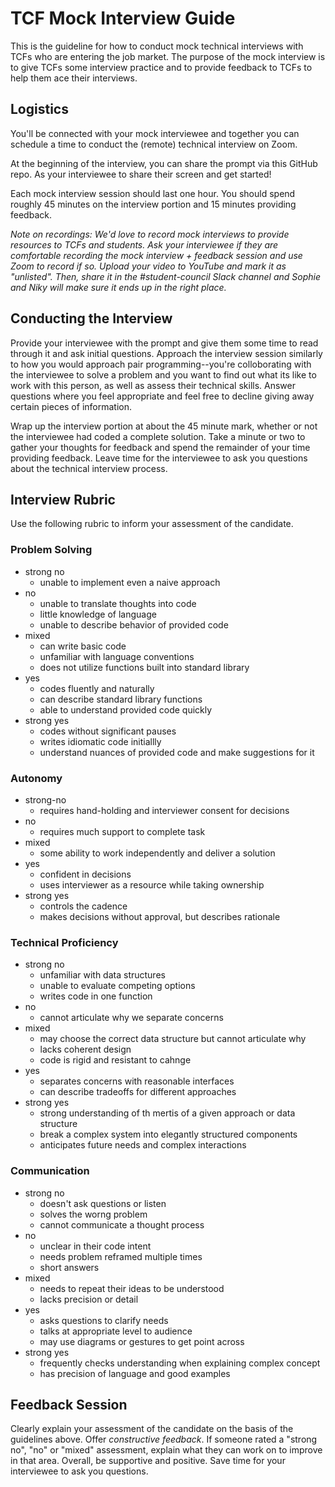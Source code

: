 # TCF Mock Interview Guide
This is the guideline for how to conduct mock technical interviews with TCFs who are entering the job market. The purpose of the mock interview is to give TCFs some interview practice and to provide feedback to TCFs to help them ace their interviews. 

## Logistics 

You'll be connected with your mock interviewee and together you can schedule a time to conduct the (remote) technical interview on Zoom. 

At the beginning of the interview, you can share the prompt via this GitHub repo. As your interviewee to share their screen and get started! 

Each mock interview session should last one hour. You should spend roughly 45 minutes on the interview portion and 15 minutes providing feedback. 

*Note on recordings: We'd love to record mock interviews to provide resources to TCFs and students. Ask your interviewee if they are comfortable recording the mock interview + feedback session and use Zoom to record if so. Upload your video to YouTube and mark it as "unlisted". Then, share it in the #student-council Slack channel and Sophie and Niky will make sure it ends up in the right place.*

## Conducting the Interview

Provide your interviewee with the prompt and give them some time to read through it and ask initial questions. Approach the interview session similarly to how you would approach pair programming--you're colloborating with the interviewee to solve a problem and you want to find out what its like to work with this person, as well as assess their technical skills. Answer questions where you feel appropriate and feel free to decline giving away certain pieces of information. 

Wrap up the interview portion at about the 45 minute mark, whether or not the interviewee had coded a complete solution. Take a minute or two to gather your thoughts for feedback and spend the remainder of your time providing feedback. Leave time for the interviewee to ask you questions about the technical interview process. 

## Interview Rubric

Use the following rubric to inform your assessment of the candidate. 

### Problem Solving
- strong no
  - unable to implement even a naive approach
- no
  - unable to translate thoughts into code
  - little knowledge of language
  - unable to describe behavior of provided code
- mixed
  - can write basic code 
  - unfamiliar with language conventions
  - does not utilize functions built into standard library
- yes
  - codes fluently and naturally
  - can describe standard library functions
  - able to understand provided code quickly
- strong yes
  - codes without significant pauses
  - writes idiomatic code initiallly
  - understand nuances of provided code and make suggestions for it
### Autonomy
- strong-no
  - requires hand-holding and interviewer consent for decisions
- no
  - requires much support to complete task
- mixed
  - some ability to work independently and deliver a solution
- yes
  - confident in decisions
  - uses interviewer as a resource while taking ownership
- strong yes
  - controls the cadence
  - makes decisions without approval, but describes rationale
### Technical Proficiency  
- strong no
  - unfamiliar with data structures
  - unable to evaluate competing options
  - writes code in one function
- no
  - cannot articulate why we separate concerns
- mixed
  - may choose the correct data structure but cannot articulate why
  - lacks coherent design
  - code is rigid and resistant to cahnge
- yes
  - separates concerns with reasonable interfaces
  - can describe tradeoffs for different approaches
- strong yes
  - strong understanding of th mertis of a given approach or data structure
  - break a complex system into elegantly structured components
  - anticipates future needs and complex interactions
### Communication
- strong no
  - doesn't ask questions or listen
  - solves the worng problem
  - cannot communicate a thought process
- no
  - unclear in their code intent
  - needs problem reframed multiple times
  - short answers
- mixed
  - needs to repeat their ideas to be understood
  - lacks precision or detail
- yes
  - asks questions to clarify needs
  - talks at appropriate level to audience
  - may use diagrams or gestures to get point across
- strong yes
  - frequently checks understanding when explaining complex concept
  - has precision of language and good examples
  
 ## Feedback Session
 
Clearly explain your assessment of the candidate on the basis of the guidelines above. Offer *constructive feedback*. If someone rated a "strong no", "no" or "mixed" assessment, explain what they can work on to improve in that area. Overall, be supportive and positive. Save time for your interviewee to ask you questions.
